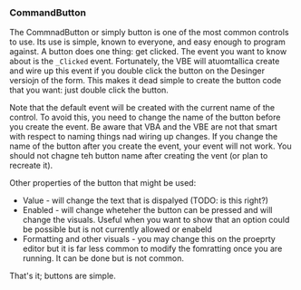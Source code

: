 ### CommandButton

The CommnadButton or simply button is one of the most common controls to use. Its use is simple, known to everyone, and easy enough to program against. A button does one thing: get clicked. The event you want to know about is the `_Clicked` event. Fortunately, the VBE will atuomtallica create and wire up this event if you double click the button on the Desinger versiojn of the form. This makes it dead simple to create the button code that you want: just double click the button.

Note that the default event will be created with the current name of the control. To avoid this, you need to change the name of the button before you create the event. Be aware that VBA and the VBE are not that smart with respect to naming things nad wiring up changes. If you change the name of the button after you create the event, your event will not work. You should not chagne teh button name after creating the vent (or plan to recreate it).

Other properties of the button that might be used:

- Value - will change the text that is dispalyed (TODO: is this right?)
- Enabled - will change wheteher the button can be pressed and will change the visuals. Useful when you want to show that an option could be possible but is not currently allowed or enabeld
- Formatting and other visuals - you may change this on the proeprty editor but it is far less common to modify the fomratting once you are running. It can be done but is not common.

That's it; buttons are simple.
